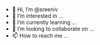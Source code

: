 - 👋 Hi, I’m @sreeniv
- 👀 I’m interested in ...
- 🌱 I’m currently learning ...
- 💞️ I’m looking to collaborate on ...
- 📫 How to reach me ...

<!---
gitmecode/gitmecode is a ✨ special ✨ repository because its `README.md` (this file) appears on your GitHub profile.
You can click the Preview link to take a look at your changes.
--->
